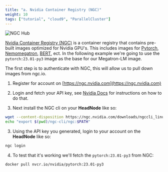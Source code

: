 ```yaml
---
title: "a. Nvidia Container Registry (NGC)"
weight: 10
tags: ["tutorial", "cloud9", "ParallelCluster"]
---
```


![NGC Hub](/images/04-Megatron-LM/ngc.png)

[Nvidia Container Registry (NGC)](https://catalog.ngc.nvidia.com/containers) is a container registry that contains pre-built images optimized for Nvidia GPU's. This includes images for [Pytorch](https://catalog.ngc.nvidia.com/orgs/nvidia/containers/pytorch), [Nemomegatron](https://catalog.ngc.nvidia.com/orgs/nvidia/containers/nemo), [BERT](https://catalog.ngc.nvidia.com/orgs/nvidia/containers/bert_workshop), ect. In the following example we're going to use the `pytorch:23.01-py3` image as the base for our Megatron-LM image.

The first step is to authenticate with NGC, this will allow us to pull down images from ngc.io.

1. Register for account on [https://ngc.nvidia.com](https://ngc.nvidia.com)

2. Login and fetch your API key, see [Nvidia Docs](https://docs.nvidia.com/dgx/ngc-registry-for-dgx-user-guide/index.html#migrating-from-dgx-registry-to-ngc__section_rqd_v5d_2nb) for instructions on how to do that.

3. Next install the NGC cli on your **HeadNode** like so:

```bash
wget --content-disposition https://ngc.nvidia.com/downloads/ngccli_linux.zip && unzip ngccli_linux.zip && chmod u+x ngc-cli/ngc
echo "export $(pwd)/ngc-cli/ngc:$PATH"
```

3. Using the API key you generated, login to your account on the **HeadNode** like so:

```bash
ngc login
```

4. To test that it's working we'll fetch the `pytorch:23.01-py3` from NGC:

```bash
docker pull nvcr.io/nvidia/pytorch:23.01-py3
```